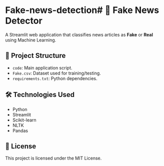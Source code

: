 # Fake-news-detection# 📰 Fake News Detector

A Streamlit web application that classifies news articles as **Fake** or **Real** using Machine Learning.

## 📂 Project Structure
- `code`: Main application script.
- `Fake.csv`: Dataset used for training/testing.
- `requirements.txt`: Python dependencies.

## 🛠️ Technologies Used
- Python
- Streamlit
- Scikit-learn
- NLTK
- Pandas

## 📄 License
This project is licensed under the MIT License.
